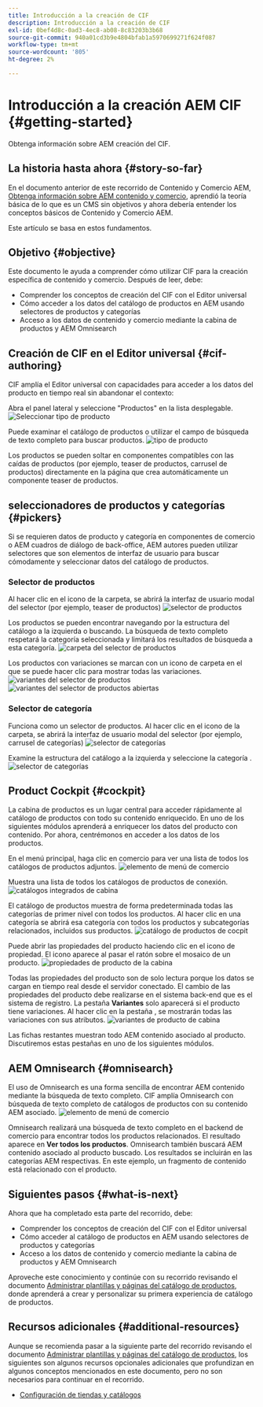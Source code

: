 ```yaml
---
title: Introducción a la creación de CIF
description: Introducción a la creación de CIF
exl-id: 0bef4d8c-0ad3-4ec8-ab08-8c83203b3b68
source-git-commit: 940a01cd3b9e4804bfab1a5970699271f624f087
workflow-type: tm+mt
source-wordcount: '805'
ht-degree: 2%

---
```


# Introducción a la creación AEM CIF {#getting-started}

Obtenga información sobre AEM creación del CIF.

## La historia hasta ahora {#story-so-far}

En el documento anterior de este recorrido de Contenido y Comercio AEM, [Obtenga información sobre AEM contenido y comercio](/help/commerce-cloud/introduction.md), aprendió la teoría básica de lo que es un CMS sin objetivos y ahora debería entender los conceptos básicos de Contenido y Comercio AEM.

Este artículo se basa en estos fundamentos.

## Objetivo {#objective}

Este documento le ayuda a comprender cómo utilizar CIF para la creación específica de contenido y comercio. Después de leer, debe:

* Comprender los conceptos de creación del CIF con el Editor universal
* Cómo acceder a los datos del catálogo de productos en AEM usando selectores de productos y categorías
* Acceso a los datos de contenido y comercio mediante la cabina de productos y AEM Omnisearch

## Creación de CIF en el Editor universal {#cif-authoring}

CIF amplía el Editor universal con capacidades para acceder a los datos del producto en tiempo real sin abandonar el contexto:

Abra el panel lateral y seleccione &quot;Productos&quot; en la lista desplegable.
![Seleccionar tipo de producto](assets/asset-finder-overview.png)

Puede examinar el catálogo de productos o utilizar el campo de búsqueda de texto completo para buscar productos.
![tipo de producto](assets/asset-finder-search.png)

Los productos se pueden soltar en componentes compatibles con las caídas de productos (por ejemplo, teaser de productos, carrusel de productos) directamente en la página que crea automáticamente un componente teaser de productos.

## seleccionadores de productos y categorías {#pickers}

Si se requieren datos de producto y categoría en componentes de comercio o AEM cuadros de diálogo de back-office, AEM autores pueden utilizar selectores que son elementos de interfaz de usuario para buscar cómodamente y seleccionar datos del catálogo de productos.

### Selector de productos

Al hacer clic en el icono de la carpeta, se abrirá la interfaz de usuario modal del selector (por ejemplo, teaser de productos)
![selector de productos](assets/product-picker-open.png)

Los productos se pueden encontrar navegando por la estructura del catálogo a la izquierda o buscando. La búsqueda de texto completo respetará la categoría seleccionada y limitará los resultados de búsqueda a esta categoría.
![carpeta del selector de productos](assets/product-picker-folders.png)

Los productos con variaciones se marcan con un icono de carpeta en el que se puede hacer clic para mostrar todas las variaciones.
![variantes del selector de productos](assets/product-picker-variants.png)
![variantes del selector de productos abiertas](assets/product-picker-variants-open.png)

### Selector de categoría

Funciona como un selector de productos. Al hacer clic en el icono de la carpeta, se abrirá la interfaz de usuario modal del selector (por ejemplo, carrusel de categorías)
![selector de categorías](assets/category-picker-open.png)

Examine la estructura del catálogo a la izquierda y seleccione la categoría .
![selector de categorías](assets/category-picker-folders.png)

## Product Cockpit {#cockpit}

La cabina de productos es un lugar central para acceder rápidamente al catálogo de productos con todo su contenido enriquecido. En uno de los siguientes módulos aprenderá a enriquecer los datos del producto con contenido. Por ahora, centrémonos en acceder a los datos de los productos.

En el menú principal, haga clic en comercio para ver una lista de todos los catálogos de productos adjuntos.
![elemento de menú de comercio](assets/commerce-menu-item.png)

Muestra una lista de todos los catálogos de productos de conexión.
![catálogos integrados de cabina](assets/cockpit-Integrated-catalogs.png)

El catálogo de productos muestra de forma predeterminada todas las categorías de primer nivel con todos los productos. Al hacer clic en una categoría se abrirá esa categoría con todos los productos y subcategorías relacionados, incluidos sus productos.
![catálogo de productos de cocpit](assets/cockpit-product-catalog.png)

Puede abrir las propiedades del producto haciendo clic en el icono de propiedad. El icono aparece al pasar el ratón sobre el mosaico de un producto.
![propiedades de producto de la cabina](assets/cockpit-properties.png)

Todas las propiedades del producto son de solo lectura porque los datos se cargan en tiempo real desde el servidor conectado. El cambio de las propiedades del producto debe realizarse en el sistema back-end que es el sistema de registro. La pestaña **Variantes** solo aparecerá si el producto tiene variaciones. Al hacer clic en la pestaña , se mostrarán todas las variaciones con sus atributos.
![variantes de producto de cabina](assets/cockpit-properties-variants.png)

Las fichas restantes muestran todo AEM contenido asociado al producto. Discutiremos estas pestañas en uno de los siguientes módulos.

## AEM Omnisearch {#omnisearch}

El uso de Omnisearch es una forma sencilla de encontrar AEM contenido mediante la búsqueda de texto completo. CIF amplía Omnisearch con búsqueda de texto completo de catálogos de productos con su contenido AEM asociado.
![elemento de menú de comercio](assets/omnisearch.png)

Omnisearch realizará una búsqueda de texto completo en el backend de comercio para encontrar todos los productos relacionados. El resultado aparece en **Ver todos los productos**. Omnisearch también buscará AEM contenido asociado al producto buscado. Los resultados se incluirán en las categorías AEM respectivas. En este ejemplo, un fragmento de contenido está relacionado con el producto.

## Siguientes pasos {#what-is-next}

Ahora que ha completado esta parte del recorrido, debe:

* Comprender los conceptos de creación del CIF con el Editor universal
* Cómo acceder al catálogo de productos en AEM usando selectores de productos y categorías
* Acceso a los datos de contenido y comercio mediante la cabina de productos y AEM Omnisearch

Aproveche este conocimiento y continúe con su recorrido revisando el documento [Administrar plantillas y páginas del catálogo de productos](catalog-templates.md), donde aprenderá a crear y personalizar su primera experiencia de catálogo de productos.

## Recursos adicionales {#additional-resources}

Aunque se recomienda pasar a la siguiente parte del recorrido revisando el documento [Administrar plantillas y páginas del catálogo de productos](catalog-templates.md), los siguientes son algunos recursos opcionales adicionales que profundizan en algunos conceptos mencionados en este documento, pero no son necesarios para continuar en el recorrido.

* [Configuración de tiendas y catálogos](/help/commerce-cloud/getting-started.md#catalog)
